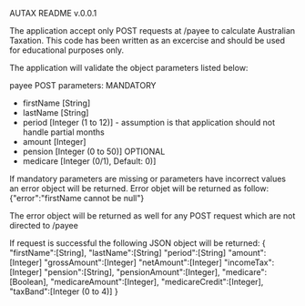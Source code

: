 AUTAX README v.0.0.1

The application accept only POST requests at /payee to calculate Australian Taxation.
This code has been written as an excercise and should be used for educational purposes only.

The application will validate the object parameters listed below:

payee POST parameters:
MANDATORY
- firstName [String]
- lastName [String]
- period [Integer (1 to 12)] - assumption is that application should not handle partial months
- amount [Integer]
- pension [Integer (0 to 50)]
OPTIONAL
- medicare [Integer (0/1), Default: 0)]

If mandatory parameters are missing or parameters have incorrect values an error object will be returned.
Error objet will be returned as follow:
{"error":"firstName cannot be null"}

The error object will be returned as well for any POST request which are not directed to /payee

If request is successful the following JSON object will be returned:
{
    "firstName":[String],
    "lastName":[String]
    "period":[String]
    "amount":[Integer]
    "grossAmount":[Integer]
    "netAmount":[Integer]
    "incomeTax":[Integer]
    "pension":[String],
    "pensionAmount":[Integer],
    "medicare":[Boolean],
    "medicareAmount":[Integer],
    "medicareCredit":[Integer],
    "taxBand":[Integer (0 to 4)]
}